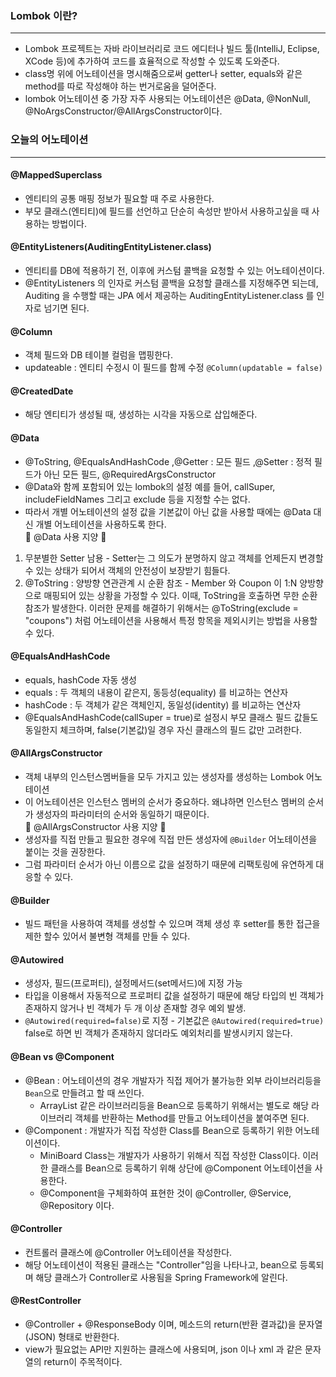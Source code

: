 ### Lombok 이란?
---
+ Lombok 프로젝트는 자바 라이브러리로 코드 에디터나 빌드 툴(IntelliJ, Eclipse, XCode 등)에 추가하여 코드를 효율적으로 작성할 수 있도록 도와준다. 
+ class명 위에 어노테이션을 명시해줌으로써 getter나 setter, equals와 같은 method를 따로 작성해야 하는 번거로움을 덜어준다.
+ lombok 어노테이션 중 가장 자주 사용되는 어노테이션은 @Data, @NonNull, @NoArgsConstructor/@AllArgsConstructor이다.

### 오늘의 어노테이션
---
#### @MappedSuperclass
+ 엔티티의 공통 매핑 정보가 필요할 때 주로 사용한다. 
+ 부모 클래스(엔티티)에 필드를 선언하고 단순히 속성만 받아서 사용하고싶을 때 사용하는 방법이다.

#### @EntityListeners(AuditingEntityListener.class)
+ 엔티티를 DB에 적용하기 전, 이후에 커스텀 콜백을 요청할 수 있는 어노테이션이다.
+ @EntityListeners 의 인자로 커스텀 콜백을 요청할 클래스를 지정해주면 되는데, Auditing 을 수행할 때는 JPA 에서 제공하는 AuditingEntityListener.class 를 인자로 넘기면 된다.

#### @Column
+ 객체 필드와 DB 테이블 컬럼을 맵핑한다.
+ updateable : 엔티티 수정시 이 필드를 함께 수정 `@Column(updatable = false)`

#### @CreatedDate
+ 해당 엔티티가 생성될 때, 생성하는 시각을 자동으로 삽입해준다.

#### @Data
+ @ToString, @EqualsAndHashCode ,@Getter : 모든 필드 ,@Setter : 정적 필드가 아닌 모든 필드, @RequiredArgsConstructor
+ @Data와 함께 포함되어 있는 lombok의 설정 예를 들어, callSuper, includeFieldNames 그리고 exclude 등을 지정할 수는 없다.
+ 따라서 개별 어노테이션의 설정 값을 기본값이 아닌 값을 사용할 때에는 @Data 대신 개별 어노테이션을 사용하도록 한다.  
🎉 @Data 사용 지양 🎉  
1. 무분별한 Setter 남용 - Setter는 그 의도가 분명하지 않고 객체를 언제든지 변경할 수 있는 상태가 되어서 객체의 안전성이 보장받기 힘들다.
2. @ToString : 양방향 연관관계 시 순환 참조 - Member 와 Coupon 이 1:N 양방향으로 매핑되어 있는 상황을 가정할 수 있다. 이때, ToString을 호출하면 무한 순환 참조가 발생한다. 이러한 문제를 해결하기 위해서는 @ToString(exclude = "coupons") 처럼 어노테이션을 사용해서 특정 항목을 제외시키는 방법을 사용할 수 있다.  

#### @EqualsAndHashCode
+ equals, hashCode 자동 생성
+ equals : 두 객체의 내용이 같은지, 동등성(equality) 를 비교하는 연산자
+ hashCode : 두 객체가 같은 객체인지, 동일성(identity) 를 비교하는 연산자
+ @EqualsAndHashCode(callSuper = true)로 설정시 부모 클래스 필드 값들도 동일한지 체크하며, false(기본값)일 경우 자신 클래스의 필드 값만 고려한다.

#### @AllArgsConstructor
+ 객체 내부의 인스턴스멤버들을 모두 가지고 있는 생성자를 생성하는 Lombok 어노테이션
+ 이 어노테이션은 인스턴스 멤버의 순서가 중요하다. 왜냐하면 인스턴스 멤버의 순서가 생성자의 파라미터의 순서와 동일하기 때문이다.   
🎉 @AllArgsConstructor 사용 지양 🎉  
+ 생성자를 직접 만들고 필요한 경우에 직접 만든 생성자에 `@Builder` 어노테이션을 붙이는 것을 권장한다. 
+ 그럼 파라미터 순서가 아닌 이름으로 값을 설정하기 때문에 리팩토링에 유연하게 대응할 수 있다.

#### @Builder
+ 빌드 패턴을 사용하여 객체를 생성할 수 있으며 객체 생성 후 setter를 통한 접근을 제한 할수 있어서 불변형 객체를 만들 수 있다.

#### @Autowired 
+ 생성자, 필드(프로퍼티), 설정메서드(set메서드)에 지정 가능
+ 타입을 이용해서 자동적으로 프로퍼티 값을 설정하기 때문에 해당 타입의 빈 객체가 존재하지 않거나 빈 객체가 두 개 이상 존재할 경우 예외 발생.
+ `@Autowired(required=false)`로 지정 - 기본값은 `@Autowired(required=true)` false로 하면 빈 객체가 존재하지 않더라도 예외처리를 발생시키지 않는다.

#### @Bean vs @Component
+ @Bean : 어노테이션의 경우 개발자가 직접 제어가 불가능한 외부 라이브러리등을 `Bean`으로 만들려고 할 때 쓰인다.
  + ArrayList 같은 라이브러리등을 Bean으로 등록하기 위해서는 별도로 해당 라이브러리 객체를 반환하는 Method를 만들고 어노테이션을 붙여주면 된다.
+ @Component : 개발자가 직접 작성한 Class를 Bean으로 등록하기 위한 어노테이션이다. 
  + MiniBoard Class는 개발자가 사용하기 위해서 직접 작성한 Class이다. 이러한 클래스를 Bean으로 등록하기 위해 상단에 @Component 어노테이션을 사용한다.
  + @Component을 구체화하여 표현한 것이 @Controller, @Service, @Repository 이다.

#### @Controller
+ 컨트롤러 클래스에 @Controller 어노테이션을 작성한다. 
+ 해당 어노테이션이 적용된 클래스는 "Controller"임을 나타나고, bean으로 등록되며 해당 클래스가 Controller로 사용됨을 Spring Framework에 알린다.

#### @RestController
+ @Controller + @ResponseBody 이며, 메소드의 return(반환 결과값)을 문자열(JSON) 형태로 반환한다. 
+ view가 필요없는 API만 지원하는 클래스에 사용되며, json 이나 xml 과 같은 문자열의 return이 주목적이다.














